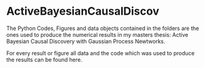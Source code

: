 # ActiveBayesianCausalDiscov

The Python Codes, Figures and data objects contained in the folders are the ones used to produce
the numerical results in my masters thesis: Active Bayesian Causal Discovery with Gaussian Process Newtworks.

For every result or figure all data and the code which was used to produce the results can be found here. 
